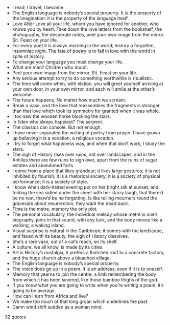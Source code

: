  - I read; I travel; I become.
 - The English language is nobody’s special property. It is the property of the imagination: it is the property of the language itself.
 - Love After Love all your life, whom you have ignored for another, who knows you by heart. Take down the love letters from the bookshelf, the photographs, the desperate notes, peel your own image from the mirror. Sit. Feast on your life.
 - For every poet it is always morning in the world; history a forgotten, insomniac night. The fate of poetry is to fall in love with the world in spite of history.
 - To change your language you must change your life.
 - What are men? Children who doubt.
 - Peel your own image from the mirror. Sit. Feast on your life.
 - Any serious attempt to try to do something worthwhile is ritualistic.
 - The time will come when, with elation, you will greet yourself arriving at your own door, in your own mirror, and each will smile at the other’s welcome.
 - The future happens. No matter how much we scream.
 - Break a vase, and the love that reassembles the fragments is stronger than that love which took its symmetry for granted when it was whole.
 - I too saw the wooden horse blocking the stars.
 - In Eden who sleeps happiest? The serpent.
 - The classics can console. But not enough.
 - I have never separated the writing of poetry from prayer. I have grown up believing it is a vocation, a religious vocation.
 - I try to forget what happiness was, and when that don’t work, I study the stars.
 - The sigh of History rises over ruins, not over landscapes, and in the Antilles there are few ruins to sigh over, apart from the ruins of sugar estates and abandoned forts.
 - I come from a place that likes grandeur; it likes large gestures; it is not inhibited by flourish; it is a rhetorical society; it is a society of physical performance; it is a society of style.
 - I know when dark-haired evening put on her bright silk at sunset, and, folding the sea sidled under the sheet with her starry laugh, that there’d be no rest, there’d be no forgetting. Is like telling mourners round the graveside about resurrection, they want the dead back.
 - Time is the metre, memory the only plot.
 - The personal vocabulary, the individual melody whose metre is one’s biography, joins in that sound, with any luck, and the body moves like a walking, a waking island.
 - Visual surprise is natural in the Caribbean; it comes with the landscape, and faced with its beauty, the sigh of History dissolves.
 - She’s a rare vase, out of a cat’s reach, on its shelf.
 - A culture, we all know, is made by its cities.
 - Art is History’s nostalgia, it prefers a thatched roof to a concrete factory, and the huge church above a bleached village.
 - The English language is nobody’s special property.
 - The voice does go up in a poem. It is an address, even if it is to oneself.
 - Memory that yearns to join the centre, a limb remembering the body from which it has been severed, like those bamboo thighs of the god.
 - If you know what you are going to write when you’re writing a poem, it’s going to be average.
 - How can I turn from Africa and live?
 - We make too much of that long groan which underlines the past.
 - Damn wind shift sudden as a woman mind.

32 quotes